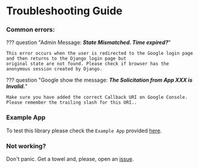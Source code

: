 # Troubleshooting Guide

### Common errors:

??? question "Admin Message: _**State Mismatched. Time expired?**_"

    This error occurs when the user is redirected to the Google login page and then returns to the Django login page but
    original state are not found. Please check if browser has the anonymous session created by Django.

??? question "Google show the message: _**The Solicitation from App XXX is Invalid.**_"

    Make sure you have added the correct Callback URI on Google Console. Please remember the trailing slash for this URI..

### Example App

To test this library please check the `Example App` provided [here](https://github.com/chrismaille/django-google-sso/tree/main/example_app).

### Not working?

Don't panic. Get a towel and, please, open an [issue](https://github.com/chrismaille/django-google-sso/issues).
